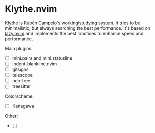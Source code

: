 # Klythe.nvim
Klythe is Rubén Campelo's working/studying system. It tries to be minimalistic, but always searching the best performance.
It's based on [lazy.nvim](https://github.com/folke/lazy.nvim) and implements the best practices to enhance speed and performance.

Main plugins:
- [ ] mini.pairs and mini.statusline
- [ ] indent-blankline.nvim
- [ ] gitsigns
- [ ] telescope
- [ ] neo-tree
- [ ] treesitter

Colorscheme:
- [ ] Kanagawa

Other:
- [ ] 
